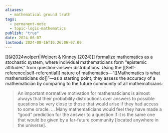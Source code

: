 ```yaml
---
aliases:
  - mathematical ground truth
tags:
  - permanent-note
  - topic-logic-mathematics
publish: "true"
date: 2024-06-07
lastmod: 2024-08-16T16:26:06-07:00
---
```

[[@2024wolpert|Wolpert & Kinney (2024)]] formalize mathematics as a stochastic system, where individual mathematicians form “epistemic attitudes” from question-answer distributions. Using the [[Self-reference|self-referential]] nature of mathematics—“[[Mathematics is what mathematicians do]]”—as a starting point, they assess the accuracy of a mathematician by comparing to the future community of all mathematicians:
> An important normative motivation for mathematicians is almost always that their probability distributions over answers to possible questions be very close to those that would arise if they had access to some oracle. … Many mathematicians would feel they have made a “good” prediction for the answer to a question if it is the same one that would be given by a far-future community \[located anywhere in the universe\].